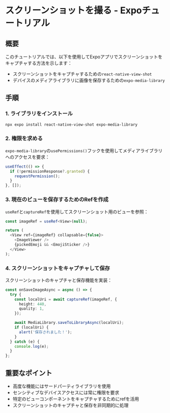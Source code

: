 # スクリーンショットを撮る - Expoチュートリアル

## 概要
このチュートリアルでは、以下を使用してExpoアプリでスクリーンショットをキャプチャする方法を示します：
- スクリーンショットをキャプチャするための`react-native-view-shot`
- デバイスのメディアライブラリに画像を保存するための`expo-media-library`

## 手順

### 1. ライブラリをインストール
```bash
npx expo install react-native-view-shot expo-media-library
```

### 2. 権限を求める
`expo-media-library`の`usePermissions()`フックを使用してメディアライブラリへのアクセスを要求：

```typescript
useEffect(() => {
  if (!permissionResponse?.granted) {
    requestPermission();
  }
}, []);
```

### 3. 現在のビューを保存するためのRefを作成
`useRef`と`captureRef`を使用してスクリーンショット用のビューを参照：

```typescript
const imageRef = useRef<View>(null);

return (
  <View ref={imageRef} collapsable={false}>
    <ImageViewer />
    {pickedEmoji && <EmojiSticker />}
  </View>
);
```

### 4. スクリーンショットをキャプチャして保存
スクリーンショットのキャプチャと保存機能を実装：

```typescript
const onSaveImageAsync = async () => {
  try {
    const localUri = await captureRef(imageRef, {
      height: 440,
      quality: 1,
    });

    await MediaLibrary.saveToLibraryAsync(localUri);
    if (localUri) {
      alert('保存されました！');
    }
  } catch (e) {
    console.log(e);
  }
};
```

## 重要なポイント
- 高度な機能にはサードパーティライブラリを使用
- センシティブなデバイスアクセスには常に権限を要求
- 特定のビューコンポーネントをキャプチャするためにrefを活用
- スクリーンショットのキャプチャと保存を非同期的に処理
